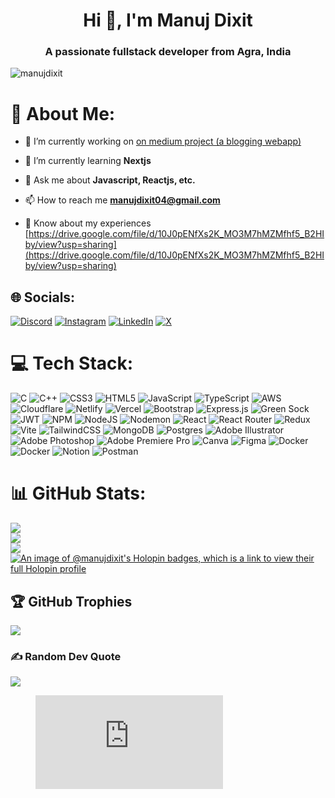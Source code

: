 <h1 align="center">Hi 👋, I'm Manuj Dixit</h1>
<h3 align="center">A passionate fullstack developer from Agra, India</h3>

<p align="left"> <img src="https://komarev.com/ghpvc/?username=manujdixit&label=Profile%20views&color=0e75b6&style=flat" alt="manujdixit" /> </p>


# 💫 About Me:
- 🔭 I’m currently working on [on medium project (a blogging webapp)](https://github.com/Manujdixit/medium)

- 🌱 I’m currently learning **Nextjs**

- 💬 Ask me about **Javascript, Reactjs, etc.**

- 📫 How to reach me **manujdixit04@gmail.com**

- 📄 Know about my experiences [https://drive.google.com/file/d/10J0pENfXs2K_MO3M7hMZMfhf5_B2HIby/view?usp=sharing](https://drive.google.com/file/d/10J0pENfXs2K_MO3M7hMZMfhf5_B2HIby/view?usp=sharing)


## 🌐 Socials:
[![Discord](https://img.shields.io/badge/Discord-%237289DA.svg?logo=discord&logoColor=white)](https://discord.gg/manten9227) [![Instagram](https://img.shields.io/badge/Instagram-%23E4405F.svg?logo=Instagram&logoColor=white)](https://instagram.com/manuj_dixit1) [![LinkedIn](https://img.shields.io/badge/LinkedIn-%230077B5.svg?logo=linkedin&logoColor=white)](https://linkedin.com/in/manuj-dixit) [![X](https://img.shields.io/badge/X-black.svg?logo=X&logoColor=white)](https://x.com/manujdxt) 

# 💻 Tech Stack:
![C](https://img.shields.io/badge/c-%2300599C.svg?style=for-the-badge&logo=c&logoColor=white) ![C++](https://img.shields.io/badge/c++-%2300599C.svg?style=for-the-badge&logo=c%2B%2B&logoColor=white) ![CSS3](https://img.shields.io/badge/css3-%231572B6.svg?style=for-the-badge&logo=css3&logoColor=white) ![HTML5](https://img.shields.io/badge/html5-%23E34F26.svg?style=for-the-badge&logo=html5&logoColor=white) ![JavaScript](https://img.shields.io/badge/javascript-%23323330.svg?style=for-the-badge&logo=javascript&logoColor=%23F7DF1E) ![TypeScript](https://img.shields.io/badge/typescript-%23007ACC.svg?style=for-the-badge&logo=typescript&logoColor=white) ![AWS](https://img.shields.io/badge/AWS-%23FF9900.svg?style=for-the-badge&logo=amazon-aws&logoColor=white) ![Cloudflare](https://img.shields.io/badge/Cloudflare-F38020?style=for-the-badge&logo=Cloudflare&logoColor=white) ![Netlify](https://img.shields.io/badge/netlify-%23000000.svg?style=for-the-badge&logo=netlify&logoColor=#00C7B7) ![Vercel](https://img.shields.io/badge/vercel-%23000000.svg?style=for-the-badge&logo=vercel&logoColor=white) ![Bootstrap](https://img.shields.io/badge/bootstrap-%238511FA.svg?style=for-the-badge&logo=bootstrap&logoColor=white) ![Express.js](https://img.shields.io/badge/express.js-%23404d59.svg?style=for-the-badge&logo=express&logoColor=%2361DAFB) ![Green Sock](https://img.shields.io/badge/green%20sock-88CE02?style=for-the-badge&logo=greensock&logoColor=white) ![JWT](https://img.shields.io/badge/JWT-black?style=for-the-badge&logo=JSON%20web%20tokens) ![NPM](https://img.shields.io/badge/NPM-%23CB3837.svg?style=for-the-badge&logo=npm&logoColor=white) ![NodeJS](https://img.shields.io/badge/node.js-6DA55F?style=for-the-badge&logo=node.js&logoColor=white) ![Nodemon](https://img.shields.io/badge/NODEMON-%23323330.svg?style=for-the-badge&logo=nodemon&logoColor=%BBDEAD) ![React](https://img.shields.io/badge/react-%2320232a.svg?style=for-the-badge&logo=react&logoColor=%2361DAFB) ![React Router](https://img.shields.io/badge/React_Router-CA4245?style=for-the-badge&logo=react-router&logoColor=white) ![Redux](https://img.shields.io/badge/redux-%23593d88.svg?style=for-the-badge&logo=redux&logoColor=white) ![Vite](https://img.shields.io/badge/vite-%23646CFF.svg?style=for-the-badge&logo=vite&logoColor=white) ![TailwindCSS](https://img.shields.io/badge/tailwindcss-%2338B2AC.svg?style=for-the-badge&logo=tailwind-css&logoColor=white) ![MongoDB](https://img.shields.io/badge/MongoDB-%234ea94b.svg?style=for-the-badge&logo=mongodb&logoColor=white) ![Postgres](https://img.shields.io/badge/postgres-%23316192.svg?style=for-the-badge&logo=postgresql&logoColor=white) ![Adobe Illustrator](https://img.shields.io/badge/adobe%20illustrator-%23FF9A00.svg?style=for-the-badge&logo=adobe%20illustrator&logoColor=white) ![Adobe Photoshop](https://img.shields.io/badge/adobe%20photoshop-%2331A8FF.svg?style=for-the-badge&logo=adobe%20photoshop&logoColor=white) ![Adobe Premiere Pro](https://img.shields.io/badge/Adobe%20Premiere%20Pro-9999FF.svg?style=for-the-badge&logo=Adobe%20Premiere%20Pro&logoColor=white) ![Canva](https://img.shields.io/badge/Canva-%2300C4CC.svg?style=for-the-badge&logo=Canva&logoColor=white) ![Figma](https://img.shields.io/badge/figma-%23F24E1E.svg?style=for-the-badge&logo=figma&logoColor=white) ![Docker](https://img.shields.io/badge/docker-%230db7ed.svg?style=for-the-badge&logo=docker&logoColor=white) ![Docker](https://img.shields.io/badge/docker-%230db7ed.svg?style=for-the-badge&logo=docker&logoColor=white) ![Notion](https://img.shields.io/badge/Notion-%23000000.svg?style=for-the-badge&logo=notion&logoColor=white) ![Postman](https://img.shields.io/badge/Postman-FF6C37?style=for-the-badge&logo=postman&logoColor=white)

# 📊 GitHub Stats:
![](https://github-readme-stats.vercel.app/api?username=Manujdixit&theme=dark&hide_border=false&include_all_commits=false&count_private=false)<br/>
![](https://github-readme-streak-stats.herokuapp.com/?user=Manujdixit&theme=dark&hide_border=false)<br/>
![](https://github-readme-stats.vercel.app/api/top-langs/?username=Manujdixit&theme=dark&hide_border=false&include_all_commits=false&count_private=false&layout=compact)
[![An image of @manujdixit's Holopin badges, which is a link to view their full Holopin profile](https://holopin.me/manujdixit)](https://holopin.io/@manujdixit)

## 🏆 GitHub Trophies
![](https://github-profile-trophy.vercel.app/?username=Manujdixit&theme=radical&no-frame=false&no-bg=false&margin-w=4)

### ✍️ Random Dev Quote
![](https://quotes-github-readme.vercel.app/api?type=horizontal&theme=radical)

<figure><embed src="https://wakatime.com/share/@a183b595-0691-4294-a111-0c2748de8a64/dff7418a-6c1f-4c6f-9a6d-8348ca4eddb4.svg"></embed></figure>
